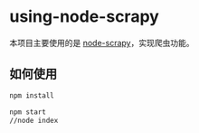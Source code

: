 # using-node-scrapy
本项目主要使用的是 [node-scrapy](https://github.com/eeshi/node-scrapy)，实现爬虫功能。

## 如何使用

``` bash
npm install

npm start 
//node index
```
